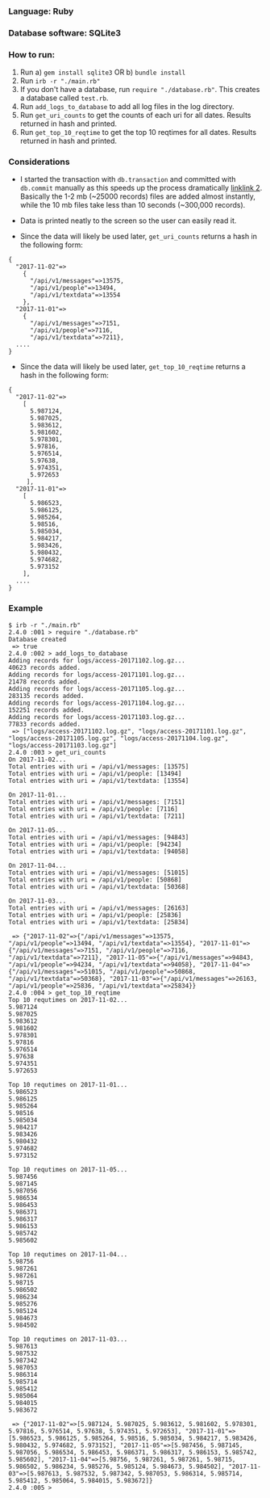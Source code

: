 ### Language: Ruby  
### Database software: SQLite3

### How to run:

1. Run a) `gem install sqlite3` OR b) `bundle install`
2. Run `irb -r "./main.rb"`
3. If you don't have a database, run `require "./database.rb"`. This creates a database called `test.rb`.
4. Run `add_logs_to_database` to add all log files in the log directory.
5. Run `get_uri_counts` to get the counts of each uri for all dates. Results returned in hash and printed.
6. Run `get_top_10_reqtime` to get the top 10 reqtimes for all dates. Results returned in hash and printed.


### Considerations

- I started the transaction with `db.transaction` and committed with `db.commit` manually as this speeds up the process dramatically [link](http://www.sqlite.org/faq.html#q19)[link 2](https://medium.com/@JasonWyatt/squeezing-performance-from-sqlite-insertions-971aff98eef2). Basically the 1-2 mb (~25000 records) files are added almost instantly, while the 10 mb files take less than 10 seconds (~300,000 records).

- Data is printed neatly to the screen so the user can easily read it.

- Since the data will likely be used later, `get_uri_counts` returns a hash in the following form:  
```
{
  "2017-11-02"=>
    {
      "/api/v1/messages"=>13575, 
      "/api/v1/people"=>13494, 
      "/api/v1/textdata"=>13554
    }, 
  "2017-11-01"=>
    {
      "/api/v1/messages"=>7151, 
      "/api/v1/people"=>7116,
      "/api/v1/textdata"=>7211}, 
  ....
} 
```

- Since the data will likely be used later, `get_top_10_reqtime` returns a hash in the following form:
```
{
  "2017-11-02"=>
    [
      5.987124,
      5.987025,
      5.983612,
      5.981602,
      5.978301,
      5.97816,
      5.976514,
      5.97638,
      5.974351,
      5.972653
     ], 
  "2017-11-01"=>
    [
      5.986523,
      5.986125,
      5.985264,
      5.98516,
      5.985034,
      5.984217,
      5.983426,
      5.980432,
      5.974682,
      5.973152
    ], 
  ....
} 
```

### Example 

```
$ irb -r "./main.rb"
2.4.0 :001 > require "./database.rb"
Database created
 => true 
2.4.0 :002 > add_logs_to_database
Adding records for logs/access-20171102.log.gz...
40623 records added.
Adding records for logs/access-20171101.log.gz...
21478 records added.
Adding records for logs/access-20171105.log.gz...
283135 records added.
Adding records for logs/access-20171104.log.gz...
152251 records added.
Adding records for logs/access-20171103.log.gz...
77833 records added.
 => ["logs/access-20171102.log.gz", "logs/access-20171101.log.gz", "logs/access-20171105.log.gz", "logs/access-20171104.log.gz", "logs/access-20171103.log.gz"] 
2.4.0 :003 > get_uri_counts
On 2017-11-02...
Total entries with uri = /api/v1/messages: [13575]
Total entries with uri = /api/v1/people: [13494]
Total entries with uri = /api/v1/textdata: [13554]

On 2017-11-01...
Total entries with uri = /api/v1/messages: [7151]
Total entries with uri = /api/v1/people: [7116]
Total entries with uri = /api/v1/textdata: [7211]

On 2017-11-05...
Total entries with uri = /api/v1/messages: [94843]
Total entries with uri = /api/v1/people: [94234]
Total entries with uri = /api/v1/textdata: [94058]

On 2017-11-04...
Total entries with uri = /api/v1/messages: [51015]
Total entries with uri = /api/v1/people: [50868]
Total entries with uri = /api/v1/textdata: [50368]

On 2017-11-03...
Total entries with uri = /api/v1/messages: [26163]
Total entries with uri = /api/v1/people: [25836]
Total entries with uri = /api/v1/textdata: [25834]

 => {"2017-11-02"=>{"/api/v1/messages"=>13575, "/api/v1/people"=>13494, "/api/v1/textdata"=>13554}, "2017-11-01"=>{"/api/v1/messages"=>7151, "/api/v1/people"=>7116, "/api/v1/textdata"=>7211}, "2017-11-05"=>{"/api/v1/messages"=>94843, "/api/v1/people"=>94234, "/api/v1/textdata"=>94058}, "2017-11-04"=>{"/api/v1/messages"=>51015, "/api/v1/people"=>50868, "/api/v1/textdata"=>50368}, "2017-11-03"=>{"/api/v1/messages"=>26163, "/api/v1/people"=>25836, "/api/v1/textdata"=>25834}} 
2.4.0 :004 > get_top_10_reqtime
Top 10 requtimes on 2017-11-02...
5.987124
5.987025
5.983612
5.981602
5.978301
5.97816
5.976514
5.97638
5.974351
5.972653

Top 10 requtimes on 2017-11-01...
5.986523
5.986125
5.985264
5.98516
5.985034
5.984217
5.983426
5.980432
5.974682
5.973152

Top 10 requtimes on 2017-11-05...
5.987456
5.987145
5.987056
5.986534
5.986453
5.986371
5.986317
5.986153
5.985742
5.985602

Top 10 requtimes on 2017-11-04...
5.98756
5.987261
5.987261
5.98715
5.986502
5.986234
5.985276
5.985124
5.984673
5.984502

Top 10 requtimes on 2017-11-03...
5.987613
5.987532
5.987342
5.987053
5.986314
5.985714
5.985412
5.985064
5.984015
5.983672

 => {"2017-11-02"=>[5.987124, 5.987025, 5.983612, 5.981602, 5.978301, 5.97816, 5.976514, 5.97638, 5.974351, 5.972653], "2017-11-01"=>[5.986523, 5.986125, 5.985264, 5.98516, 5.985034, 5.984217, 5.983426, 5.980432, 5.974682, 5.973152], "2017-11-05"=>[5.987456, 5.987145, 5.987056, 5.986534, 5.986453, 5.986371, 5.986317, 5.986153, 5.985742, 5.985602], "2017-11-04"=>[5.98756, 5.987261, 5.987261, 5.98715, 5.986502, 5.986234, 5.985276, 5.985124, 5.984673, 5.984502], "2017-11-03"=>[5.987613, 5.987532, 5.987342, 5.987053, 5.986314, 5.985714, 5.985412, 5.985064, 5.984015, 5.983672]} 
2.4.0 :005 > 
```